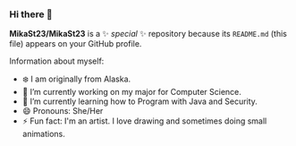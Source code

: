 ### Hi there 👋

**MikaSt23/MikaSt23** is a ✨ _special_ ✨ repository because its `README.md` (this file) appears on your GitHub profile.

Information about myself:
- :snowflake: I am originally from Alaska.
- 🔭 I’m currently working on my major for Computer Science.
- 🌱 I’m currently learning how to Program with Java and Security.
- 😄 Pronouns: She/Her
- ⚡ Fun fact: I'm an artist. I love drawing and sometimes doing small animations.

